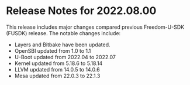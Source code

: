 # Release Notes for 2022.08.00

This release includes major changes compared previous Freedom-U-SDK (FUSDK) release. The notable changes include:

- Layers and Bitbake have been updated.
- OpenSBI updated from 1.0 to 1.1
- U-Boot updated from 2022.04 to 2022.07
- Kernel updated from 5.18.6 to 5.18.14
- LLVM updated from 14.0.5 to 14.0.6
- Mesa updated from 22.0.3 to 22.1.3
